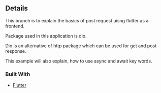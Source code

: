 <!-- ABOUT THE PROJECT -->
## Details
This branch  is to explain the basics of post request uisng flutter as a frontend.

Package used in this application is dio.

Dio is an alternative of http package which can be used for get and post response.

This example will also explain, how to use async and await key words.

### Built With
* [Flutter](https://flutter.dev/docs)
